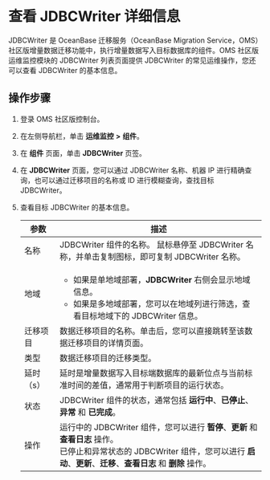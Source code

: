 # 查看 JDBCWriter 详细信息

JDBCWriter 是 OceanBase 迁移服务（OceanBase Migration Service，OMS）社区版增量数据迁移功能中，执行增量数据写入目标数据库的组件。OMS 社区版运维监控模块的 JDBCWriter 列表页面提供 JDBCWriter 的常见运维操作，您还可以查看 JDBCWriter 的基本信息。

## 操作步骤

1. 登录 OMS 社区版控制台。

2. 在左侧导航栏，单击 **运维监控** **\>** **组件**。

3. 在 **组件** 页面，单击 **JDBCWriter** 页签。

4. 在 **JDBCWriter** 页面，您可以通过 JDBCWriter 名称、机器 IP 进行精确查询，也可以通过迁移项目的名称或 ID 进行模糊查询，查找目标 JDBCWriter。

5. 查看目标 JDBCWriter 的基本信息。

   | **参数** |                     **描述**                                                                                    |
   |--------|-----------------------------------|
   | 名称     | JDBCWriter 组件的名称。 鼠标悬停至 JDBCWriter 名称，并单击复制图标，即可复制 JDBCWriter 名称。                                                                                            |
   | 地域     | <ul><li> 如果是单地域部署，**JDBCWriter** 右侧会显示地域信息。  <li> 如果是多地域部署，您可以在地域列进行筛选，查看目标地域下的 JDBCWriter 信息。    |
   | 迁移项目   | 数据迁移项目的名称。单击后，您可以直接跳转至该数据迁移项目的详情页面。                                                                                                                                          |
   | 类型     | 数据迁移项目的迁移类型。              |
   | 延时（s）  | 延时是增量数据写入目标端数据库的最新位点与当前标准时间的差值，通常用于判断项目的运行状态。                                                                                                                                |
   | 状态     | JDBCWriter 组件的状态，通常包括 **运行中**、**已停止**、**异常** 和 **已完成**。                                    |
   | 操作     | 运行中的 JDBCWriter 组件，您可以进行 **暂停**、**更新** 和 **查看日志** 操作。 <br>已停止和异常状态的 JDBCWriter 组件，您可以进行 **启动**、**更新**、**迁移**、**查看日志** 和 **删除** 操作。                       |
